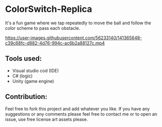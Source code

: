 # ColorSwitch-Replica

It's a fun game where we tap repeatedly to move the ball and follow the color scheme to pass each obstacle.

https://user-images.githubusercontent.com/56233140/141365648-c39c68fc-d882-4d76-994c-ac6b2a88127c.mp4

## Tools used:

- Visual studio cod (IDE)
- C# (logic)
- Unity (game engine)

## Contribution:
Feel free to fork this project and add whatever you like. If you have any suggestions or any comments please feel free to contact me or to open an issue, use free license art assets please.
